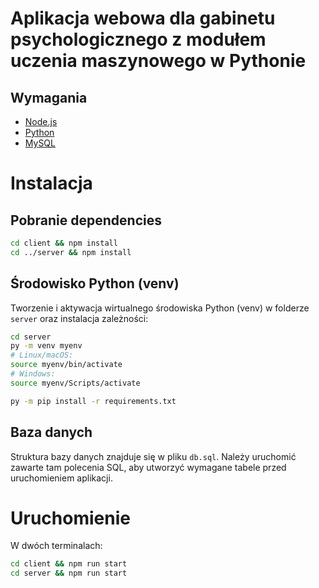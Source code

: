 # Aplikacja webowa dla gabinetu psychologicznego z modułem uczenia maszynowego w Pythonie

## Wymagania

- [Node.js](https://nodejs.org/en/download/)
- [Python](https://www.python.org/downloads/)
- [MySQL](https://dev.mysql.com/downloads/)

# Instalacja

## Pobranie dependencies

```bash
cd client && npm install
cd ../server && npm install
```

## Środowisko Python (venv)

Tworzenie i aktywacja wirtualnego środowiska Python (venv) w folderze `server` oraz instalacja zależności:

```bash
cd server
py -m venv myenv
# Linux/macOS:
source myenv/bin/activate
# Windows:
source myenv/Scripts/activate

py -m pip install -r requirements.txt
```

## Baza danych

Struktura bazy danych znajduje się w pliku `db.sql`. Należy uruchomić zawarte tam polecenia SQL, aby utworzyć wymagane tabele przed uruchomieniem aplikacji.

# Uruchomienie

W dwóch terminalach:

```bash
cd client && npm run start
cd server && npm run start
```
